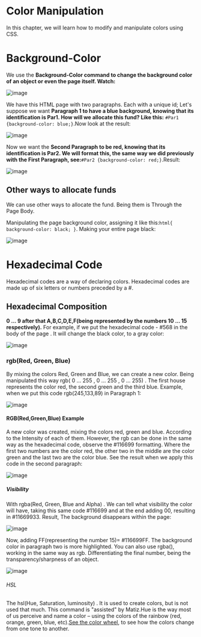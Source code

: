 # Color Manipulation
In this chapter, we will learn how to modify and manipulate colors using CSS.

# Background-Color
We use the **Background-Color command to change the background color of an object or even the page itself. Watch:**

![image](https://github.com/Karlos-Eduardo-Mrqs/Construcao-Html-Css-Javascript/assets/172524894/6cc3bdea-0d38-4d8b-8433-d171456b09cf)

We have this HTML page with two paragraphs. Each with a unique id; Let's suppose we want **Paragraph 1 to have a blue background, knowing that its identification is Par1. How will we allocate this fund? Like this:**
``#Par1 {background-color: blue;}``.Now look at the result:

![image](https://github.com/Karlos-Eduardo-Mrqs/Construcao-Html-Css-Javascript/assets/172524894/c7b84127-4b72-4a69-9e98-e76f1ac2e9bf)

Now we want the **Second Paragraph to be red, knowing that its identification is Par2. We will format this, the same way we did previously with the First Paragraph, see:**``#Par2 {background-color: red;}``.Result:

![image](https://github.com/Karlos-Eduardo-Mrqs/Construcao-Html-Css-Javascript/assets/172524894/eee43cb2-5d83-4a30-bebd-d48e012bb7e7)

## Other ways to allocate funds
We can use other ways to allocate the fund. Being them is Through the Page Body.

Manipulating the page background color, assigning it like this:`` html{ background-color: black; } ``. Making your entire page black:

![image](https://github.com/Karlos-Eduardo-Mrqs/Construcao-Html-Css-Javascript/assets/172524894/bdcf54d4-0237-4f15-9d64-8a53cab9b34e)

# Hexadecimal Code
Hexadecimal codes are a way of declaring colors. Hexadecimal codes are made up of six letters or numbers preceded by a #.

## Hexadecimal Composition 
**0 ... 9 after that A,B,C,D,E,F(being represented by the numbers 10 ... 15 respectively).** For example, if we put the hexadecimal code - #568 in the body of the page . It will change the black color, to a gray color:

![image](https://github.com/Karlos-Eduardo-Mrqs/Construcao-Html-Css-Javascript/assets/172524894/76204efe-4396-4490-85aa-4e051688abc6)

### rgb(Red, Green, Blue) 
By mixing the colors Red, Green and Blue, we can create a new color. Being manipulated this way rgb( 0 ... 255 , 0 ... 255 , 0 ... 255) . The first house represents the color red, the second green and the third blue. Example, when we put this code rgb(245,133,89) in Paragraph 1:

![image](https://github.com/Karlos-Eduardo-Mrqs/Construcao-Html-Css-Javascript/assets/172524894/1e14327d-bdad-4a21-8a4d-27e97dbeb787)

#### RGB(Red,Green,Blue) Example
A new color was created, mixing the colors red, green and blue. According to the Intensity of each of them.
However, the rgb can be done in the same way as the hexadecimal code, observe the #116699 formatting. Where the first two numbers are the color red, the other two in the middle are the color green and the last two are the color blue. See the result when we apply this code in the second paragraph:

![image](https://github.com/Karlos-Eduardo-Mrqs/Construcao-Html-Css-Javascript/assets/172524894/c8ec17b4-41f4-4c56-804e-5f2a8e16580e)

##### Visibility
With rgba(Red, Green, Blue and Alpha) . We can tell what visibility the color will have, taking this same code #116699 and at the end adding 00, resulting in #11669933. Result, The background disappears within the page:

![image](https://github.com/Karlos-Eduardo-Mrqs/Construcao-Html-Css-Javascript/assets/172524894/1f983546-f2b3-42e2-a82e-99a65a228dcb)

Now, adding FF(representing the number 15)= #116699FF. The background color in paragraph two is more highlighted. You can also use rgba(), working in the same way as rgb. Differentiating the final number, being the transparency/sharpness of an object.

![image](https://github.com/Karlos-Eduardo-Mrqs/Construcao-Html-Css-Javascript/assets/172524894/a430fd87-f1f5-4a4b-a1d4-6ae239e42ff8)

###### HSL
The hsl(Hue, Saturation, luminosity) . It is used to create colors, but is not used that much. This command is "assisted" by Matiz.Hue is the way most of us perceive and name a color – using the colors of the rainbow (red, orange, green, blue, etc).[See the color wheel](https://www.xrite.com/pt-pt/blogcolor-attributes-hue-chroma#:~:text=O%20que%20%C3%A9%20matiz%3F,de%20um%20tom%20para%20outro.), to see how the colors change from one tone to another.
